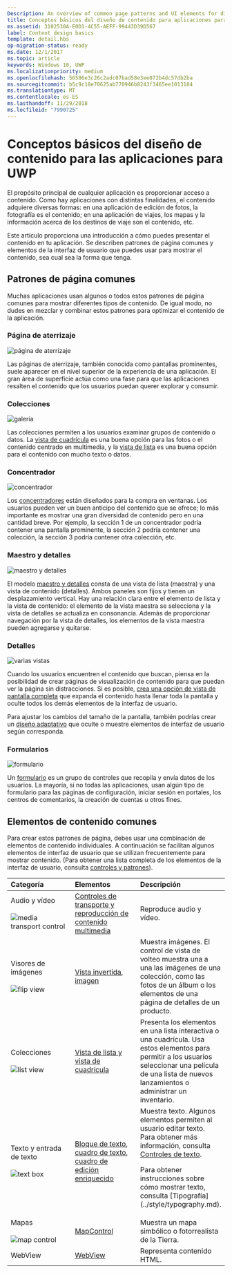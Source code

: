 ```yaml
---
Description: An overview of common page patterns and UI elements for displaying content in your UWP app.
title: Conceptos básicos del diseño de contenido para aplicaciones para la Plataforma universal de Windows (UWP)
ms.assetid: 3102530A-E0D1-4C55-AEFF-99443D39D567
label: Content design basics
template: detail.hbs
op-migration-status: ready
ms.date: 12/1/2017
ms.topic: article
keywords: Windows 10, UWP
ms.localizationpriority: medium
ms.openlocfilehash: 56586e3c26c2adc07bad58e3ee072b4dc57db2ba
ms.sourcegitcommit: b5c9c18e70625ab770946b8243f3465ee1013184
ms.translationtype: MT
ms.contentlocale: es-ES
ms.lasthandoff: 11/29/2018
ms.locfileid: "7990725"
---
```

# <a name="content-design-basics-for-uwp-apps"></a>Conceptos básicos del diseño de contenido para las aplicaciones para UWP

El propósito principal de cualquier aplicación es proporcionar acceso a contenido. Como hay aplicaciones con distintas finalidades, el contenido adquiere diversas formas: en una aplicación de edición de fotos, la fotografía es el contenido; en una aplicación de viajes, los mapas y la información acerca de los destinos de viaje son el contenido, etc. 

Este artículo proporciona una introducción a cómo puedes presentar el contenido en tu aplicación. Se describen patrones de página comunes y elementos de la interfaz de usuario que puedes usar para mostrar el contenido, sea cual sea la forma que tenga.

## <a name="common-page-patterns"></a>Patrones de página comunes

Muchas aplicaciones usan algunos o todos estos patrones de página comunes para mostrar diferentes tipos de contenido. De igual modo, no dudes en mezclar y combinar estos patrones para optimizar el contenido de la aplicación.

### <a name="landing"></a>Página de aterrizaje

![página de aterrizaje](images/content-basics/hero-screen.png)

Las páginas de aterrizaje, también conocida como pantallas prominentes, suele aparecer en el nivel superior de la experiencia de una aplicación. El gran área de superficie actúa como una fase para que las aplicaciones resalten el contenido que los usuarios puedan querer explorar y consumir.

### <a name="collections"></a>Colecciones

![galería](images/content-basics/gridview.png)

Las colecciones permiten a los usuarios examinar grupos de contenido o datos. La [vista de cuadrícula](../controls-and-patterns/item-templates-gridview.md) es una buena opción para las fotos o el contenido centrado en multimedia, y la [vista de lista](../controls-and-patterns/item-templates-listview.md) es una buena opción para el contenido con mucho texto o datos.

### <a name="hub"></a>Concentrador

![concentrador](images/content-basics/hub.png)

Los [concentradores](../controls-and-patterns/hub.md) están diseñados para la compra en ventanas. Los usuarios pueden ver un buen anticipo del contenido que se ofrece; lo más importante es mostrar una gran diversidad de contenido pero en una cantidad breve. Por ejemplo, la sección 1 de un concentrador podría contener una pantalla prominente, la sección 2 podría contener una colección, la sección 3 podría contener otra colección, etc.

### <a name="masterdetail"></a>Maestro y detalles

![maestro y detalles](images/content-basics/master-detail.png)

El modelo [maestro y detalles](../controls-and-patterns/master-details.md) consta de una vista de lista (maestra) y una vista de contenido (detalles). Ambos paneles son fijos y tienen un desplazamiento vertical. Hay una relación clara entre el elemento de lista y la vista de contenido: el elemento de la vista maestra se selecciona y la vista de detalles se actualiza en consonancia. Además de proporcionar navegación por la vista de detalles, los elementos de la vista maestra pueden agregarse y quitarse.

### <a name="details"></a>Detalles

![varias vistas](images/multi-view.png)

Cuando los usuarios encuentren el contenido que buscan, piensa en la posibilidad de crear páginas de visualización de contenido para que puedan ver la página sin distracciones. Si es posible, [crea una opción de vista de pantalla completa](../layout/show-multiple-views.md) que expanda el contenido hasta llenar toda la pantalla y oculte todos los demás elementos de la interfaz de usuario. 

Para ajustar los cambios del tamaño de la pantalla, también podrías crear un [diseño adaptativo](design-and-ui-intro.md) que oculte o muestre elementos de interfaz de usuario según corresponda.

### <a name="forms"></a>Formularios
![formulario](images/content-basics/forms.png)

Un [formulario](../controls-and-patterns/forms.md) es un grupo de controles que recopila y envía datos de los usuarios. La mayoría, si no todas las aplicaciones, usan algún tipo de formulario para las páginas de configuración, iniciar sesión en portales, los centros de comentarios, la creación de cuentas u otros fines. 

## <a name="common-content-elements"></a>Elementos de contenido comunes

Para crear estos patrones de página, debes usar una combinación de elementos de contenido individuales. A continuación se facilitan algunos elementos de interfaz de usuario que se utilizan frecuentemente para mostrar contenido. (Para obtener una lista completa de los elementos de la interfaz de usuario, consulta [controles y patrones](../controls-and-patterns/index.md)).

<div class="mx-responsive-img">
<table>
<colgroup>
<col width="33%" />
<col width="33%" />
<col width="33%" />
</colgroup>
<thead>
<tr class="header">
<th align="left">Categoría</th>
<th align="left">Elementos</th>
<th align="left">Descripción</th>
</tr>
</thead>
<tbody>
<tr class="odd">
<td align="left">Audio y vídeo<br/><br/>
    <img src="images/content-basics/media-transport.png" alt="media transport control" /></td>
<td align="left"><a href="../controls-and-patterns/media-playback.md">Controles de transporte y reproducción de contenido multimedia</a></td>
<td align="left">Reproduce audio y vídeo.</td>
</tr>
<tr class="even">
<td align="left">Visores de imágenes<br/><br/>
    <img src="images/content-basics/flipview.jpg" alt="flip view" /></td>
<td align="left"><a href="../controls-and-patterns/flipview.md">Vista invertida</a>, <a href="../controls-and-patterns/images-imagebrushes.md">imagen</a></td>
<td align="left">Muestra imágenes. El control de vista de volteo muestra una a una las imágenes de una colección, como las fotos de un álbum o los elementos de una página de detalles de un producto.</td>
</tr>
<tr class="odd">
<td align="left">Colecciones <br/><br/>
    <img src="images/content-basics/listview.png" alt="list view" /></td>
<td align="left"><a href="../controls-and-patterns/lists.md">Vista de lista y vista de cuadrícula</a></td>
<td align="left">Presenta los elementos en una lista interactiva o una cuadrícula. Usa estos elementos para permitir a los usuarios seleccionar una película de una lista de nuevos lanzamientos o administrar un inventario.</td>
</tr>
<tr class="even">
<td align="left">Texto y entrada de texto <br/><br/>
    <img src="images/content-basics/textbox.png" alt="text box" /></td>
<td align="left"><p><a href="../controls-and-patterns/text-block.md">Bloque de texto</a>, <a href="../controls-and-patterns/text-box.md">cuadro de texto</a>, <a href="../controls-and-patterns/rich-edit-box.md">cuadro de edición enriquecido</a></p>
</td>
<td align="left">Muestra texto. Algunos elementos permiten al usuario editar texto. Para obtener más información, consulta <a href="../controls-and-patterns/text-controls.md">Controles de texto</a>.
<p>Para obtener instrucciones sobre cómo mostrar texto, consulta [Tipografía](../style/typography.md).</p>
</td>
</tr>
<tr class="odd">
<td align="left">Mapas<br/><br/>
    <img src="images/content-basics/mapcontrol.png" alt="map control" /></td>
<td align="left"><a href="../../maps-and-location/display-maps.md">MapControl</a></td>
<td align="left">Muestra un mapa simbólico o fotorrealista de la Tierra.</td>
</tr>
<tr class="even">
<td align="left">WebView</td>
<td align="left"><a href="../controls-and-patterns/web-view.md">WebView</a></td>
<td align="left">Representa contenido HTML.</td>
</tr>
</tbody>
</table>
</div>
